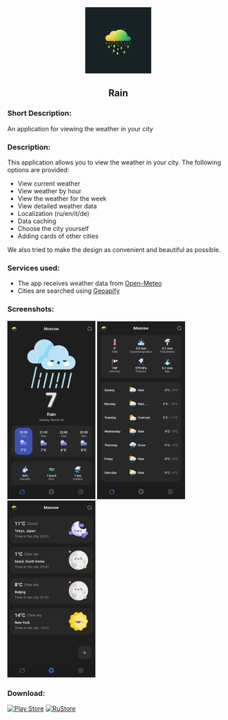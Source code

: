 <div align="center">
<img src="/assets/icons/icon.png" width="150"/>
<h2>Rain</h2>
</div>

### Short Description:

<!-- Приложение для просмотра погоды в вашем городе -->

An application for viewing the weather in your city

### Description:

<!-- Данное приложение позволяет смотреть погоду в вашем городе.
Предоставлены следующие возможности:
- Просмотр погоды на данный момент
- Просмотр погоды по часам
- Просмотр погоды на неделю
- Просмотр подробных данных о погоде
- Локализация (ru/en/it/de)
- Кэширование данных
- Выбор города самостоятельно
- Добавление карточек других городов
Также мы постарались сделать дизайн максимально удобным и красивым. -->

This application allows you to view the weather in your city.
The following options are provided:

- View current weather
- View weather by hour
- View the weather for the week
- View detailed weather data
- Localization (ru/en/it/de)
- Data caching
- Choose the city yourself
- Adding cards of other cities

We also tried to make the design as convenient and beautiful as possible.

### Services used:

- The app receives weather data from [Open-Meteo](https://open-meteo.com/)
- Cities are searched using [Geoapify](https://www.geoapify.com/)

### Screenshots:

<img src="/readme/1.jpg" width="200"/> <img src="/readme/2.jpg" width="200"/> <img src="/readme/3.jpg" width="200"/>

### Download:

[![Play Store](https://img.shields.io/badge/Google_Play-414141?style=for-the-badge&logo=google-play&logoColor=white)](https://play.google.com/store/apps/details?id=com.yoshi.rain)
[![RuStore](https://img.shields.io/badge/RuStore-blue?style=for-the-badge&logo=vk&logoColor=white)](https://apps.rustore.ru/app/com.yoshi.rain)
